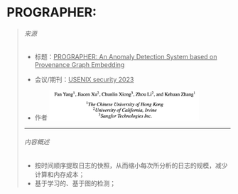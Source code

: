 # PROGRAPHER:

> ###### 来源
>
> - 标题：<u>PROGRAPHER: An Anomaly Detection System based on Provenance Graph Embedding</u>
>
> - 会议/期刊：<u>USENIX security 2023</u>
>
> - 作者
>     <left><img src="all_Attachments/image-20231028165339840.png" alt="image-20231028165339840" style="zoom:33%;" />
>
> 
>---
> 
>###### 内容概述
> 
>- 按时间顺序提取日志的快照，从而缩小每次所分析的日志的规模，减少计算和内存成本；
> - 基于学习的、基于图的检测；